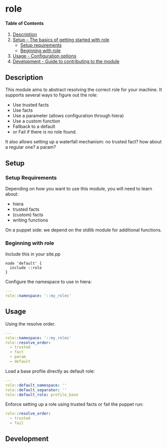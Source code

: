 # role

#### Table of Contents

1. [Description](#description)
2. [Setup - The basics of getting started with role](#setup)
    * [Setup requirements](#setup-requirements)
    * [Beginning with role](#beginning-with-role)
3. [Usage - Configuration options](#usage)
4. [Development - Guide to contributing to the module](#development)

## Description

This module aims to abstract resolving the correct role for your machine. It supports several ways to
figure out the role:

* Use trusted facts
* Use facts
* Use a parameter (allows configuration through hiera)
* Use a custom function
* Fallback to a default
* or Fail if there is no role found.

It also allows setting up a waterfall mechanism: no trusted fact? how about a regular one? a param?

## Setup

### Setup Requirements

Depending on how you want to use this module, you will need to learn about:
* hiera
* trusted facts
* (custom) facts
* writing functions

On a puppet side: we depend on the stdlib module for additional functions.

### Beginning with role

Include this in your site.pp

```puppet
node 'default' {
  include ::role
}
```

Configure the namespace to use in hiera:

```yaml
---
role::namespace: '::my_roles'
```

## Usage

Using the resolve order.

```yaml
---
role::namespace: '::my_roles'
role::resolve_order:
  - trusted
  - fact
  - param
  - default
```

Load a base profile directly as default role:

```yaml
---
role::default_namespace: ''
role::default_separator: ''
role::default_role: profile_base
```

Enforce setting up a role using trusted facts or fail the puppet run:

```yaml
role::resolve_order:
  - trusted
  - fail
```

## Development
